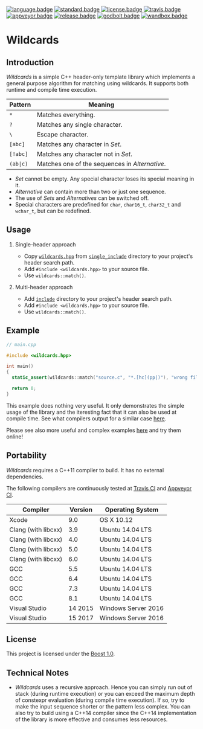 [![language.badge]][language.url] [![standard.badge]][standard.url] [![license.badge]][license.url] [![travis.badge]][travis.url] [![appveyor.badge]][appveyor.url] [![release.badge]][release.url] [![godbolt.badge]][godbolt.url] [![wandbox.badge]][wandbox.url]

# Wildcards

## Introduction

*Wildcards* is a simple C++ header-only template library which implements
a general purpose algorithm for matching using wildcards. It supports both
runtime and compile time execution.

| Pattern   | Meaning                                        |
| --------- | ---------------------------------------------- |
| `*`       | Matches everything.                            |
| `?`       | Matches any single character.                  |
| `\`       | Escape character.                              |
| `[abc]`   | Matches any character in *Set*.                |
| `[!abc]`  | Matches any character not in *Set*.            |
| `(ab\|c)` | Matches one of the sequences in *Alternative*. |

* *Set* cannot be empty. Any special character loses its special meaning in it.
* *Alternative* can contain more than two or just one sequence.
* The use of *Sets* and *Alternatives* can be switched off.
* Special characters are predefined for `char`, `char16_t`, `char32_t`
  and `wchar_t`, but can be redefined.

## Usage

1. Single-header approach
   * Copy [`wildcards.hpp`](single_include/wildcards.hpp) from
     [`single_include`](single_include) directory to your project's header
     search path.
   * Add `#include <wildcards.hpp>` to your source file.
   * Use `wildcards::match()`.

2. Multi-header approach
   * Add [`include`](include) directory to your project's header search path.
   * Add `#include <wildcards.hpp>` to your source file.
   * Use `wildcards::match()`.

## Example

```C++
// main.cpp

#include <wildcards.hpp>

int main()
{
  static_assert(wildcards::match("source.c", "*.[hc](pp|)"), "wrong file name");

  return 0;
}
```

This example does nothing very useful. It only demonstrates the simple usage
of the library and the iteresting fact that it can also be used at compile time.
See what compilers output for a similar case [here][godbolt.url].

Please see also more useful and complex examples [here](example) and try them
online!

## Portability

*Wildcards* requires a C++11 compiler to build. It has no external dependencies.

The following compilers are continuously tested at [Travis CI][travis.url]
and [Appveyor CI][appveyor.url].

| Compiler            | Version | Operating System    |
|---------------------|---------|---------------------|
| Xcode               | 9.0     | OS X 10.12          |
| Clang (with libcxx) | 3.9     | Ubuntu 14.04 LTS    |
| Clang (with libcxx) | 4.0     | Ubuntu 14.04 LTS    |
| Clang (with libcxx) | 5.0     | Ubuntu 14.04 LTS    |
| Clang (with libcxx) | 6.0     | Ubuntu 14.04 LTS    |
| GCC                 | 5.5     | Ubuntu 14.04 LTS    |
| GCC                 | 6.4     | Ubuntu 14.04 LTS    |
| GCC                 | 7.3     | Ubuntu 14.04 LTS    |
| GCC                 | 8.1     | Ubuntu 14.04 LTS    |
| Visual Studio       | 14 2015 | Windows Server 2016 |
| Visual Studio       | 15 2017 | Windows Server 2016 |

## License

This project is licensed under the [Boost 1.0][license.url].

## Technical Notes

* *Wildcards* uses a recursive approach. Hence you can simply run out of stack
(during runtime execution) or you can exceed the maximum depth of constexpr
evaluation (during compile time execution). If so, try to make the input
sequence shorter or the pattern less complex. You can also try to build using
a C++14 compiler since the C++14 implementation of the library is more effective
and consumes less resources.

[language.url]:   https://isocpp.org/
[language.badge]: https://img.shields.io/badge/language-C++-blue.svg

[standard.url]:   https://en.wikipedia.org/wiki/C%2B%2B#Standardization
[standard.badge]: https://img.shields.io/badge/C%2B%2B-11%2F14%2F17-blue.svg

[license.url]:     http://www.boost.org/LICENSE_1_0.txt
[license.badge]:  https://img.shields.io/badge/license-Boost%201.0-blue.svg

[travis.url]:     https://travis-ci.org/zemasoft/wildcards
[travis.badge]:   https://travis-ci.org/zemasoft/wildcards.svg?branch=master

[appveyor.url]:   https://ci.appveyor.com/project/zemasoft/wildcards
[appveyor.badge]: https://ci.appveyor.com/api/projects/status/github/zemasoft/wildcards?svg=true&branch=master

[release.url]:    https://github.com/zemasoft/wildcards/releases
[release.badge]:  https://img.shields.io/github/release/zemasoft/wildcards.svg

[godbolt.url]:    https://godbolt.org/z/rGi5c2
[godbolt.badge]:  https://img.shields.io/badge/try%20it-on%20godbolt-blue.svg

[wandbox.url]:    https://github.com/zemasoft/wildcards/tree/master/example
[wandbox.badge]:  https://img.shields.io/badge/try%20it-on%20wandbox-blue.svg
